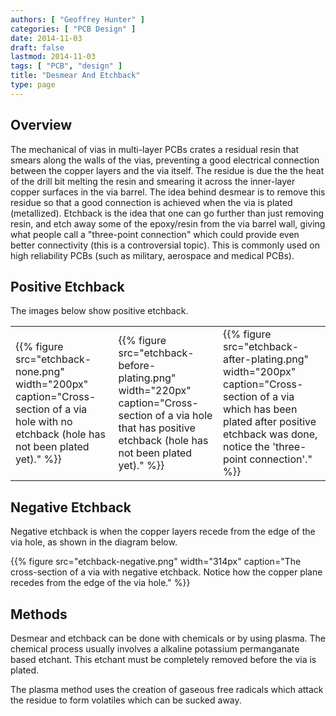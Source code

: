 ```yaml
---
authors: [ "Geoffrey Hunter" ]
categories: [ "PCB Design" ]
date: 2014-11-03
draft: false
lastmod: 2014-11-03
tags: [ "PCB", "design" ]
title: "Desmear And Etchback"
type: page
---
```


## Overview

The mechanical of vias in multi-layer PCBs crates a residual resin that smears along the walls of the vias, preventing a good electrical connection between the copper layers and the via itself. The residue is due the the heat of the drill bit melting the resin and smearing it across the inner-layer copper surfaces in the via barrel. The idea behind desmear is to remove this residue so that a good connection is achieved when the via is plated (metallized). Etchback is the idea that one can go further than just removing resin, and etch away some of the epoxy/resin from the via barrel wall, giving what people call a "three-point connection" which could provide even better connectivity (this is a controversial topic). This is commonly used on high reliability PCBs (such as military, aerospace and medical PCBs).

## Positive Etchback

The images below show positive etchback.

<table>
  <tbody>
    <tr>
      <td>{{% figure src="etchback-none.png" width="200px" caption="Cross-section of a via hole with no etchback (hole has not been plated yet)." %}}</td>
      <td>{{% figure src="etchback-before-plating.png" width="220px" caption="Cross-section of a via hole that has positive etchback (hole has not been plated yet)." %}}</td>
      <td>{{% figure src="etchback-after-plating.png" width="200px" caption="Cross-section of a via which has been plated after positive etchback was done, notice the 'three-point connection'."  %}}</td>
    </tr>
  </tbody>
</table>

## Negative Etchback

Negative etchback is when the copper layers recede from the edge of the via hole, as shown in the diagram below.

{{% figure src="etchback-negative.png" width="314px" caption="The cross-section of a via with negative etchback. Notice how the copper plane recedes from the edge of the via hole."  %}}

## Methods

Desmear and etchback can be done with chemicals or by using plasma. The chemical process usually involves a alkaline potassium permanganate based etchant. This etchant must be completely removed before the via is plated.

The plasma method uses the creation of gaseous free radicals which attack the residue to form volatiles which can be sucked away.
